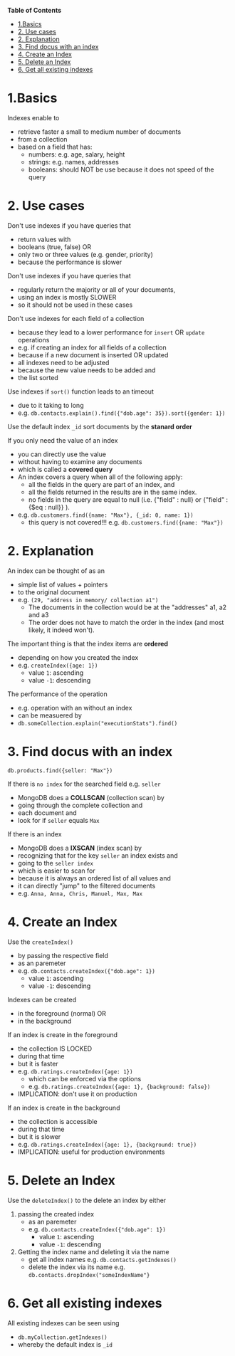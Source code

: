 **Table of Contents**

- [1.Basics](#1basics)
- [2. Use cases](#2-use-cases)
- [2. Explanation](#2-explanation)
- [3. Find docus with an index](#3-find-docus-with-an-index)
- [4. Create an Index](#4-create-an-index)
- [5. Delete an Index](#5-delete-an-index)
- [6. Get all existing indexes](#6-get-all-existing-indexes)

# 1.Basics

Indexes enable to

- retrieve faster a small to medium number of documents
- from a collection
- based on a field that has:
  - numbers: e.g. age, salary, height
  - strings: e.g. names, addresses
  - booleans: should NOT be use because it does not speed of the query

# 2. Use cases

Don't use indexes if you have queries that

- return values with
- booleans (true, false) OR
- only two or three values (e.g. gender, priority)
- because the performance is slower

Don't use indexes if you have queries that

- regularly return the majority or all of your documents,
- using an index is mostly SLOWER
- so it should not be used in these cases

Don't use indexes for each field of a collection

- because they lead to a lower performance for `insert` OR `update` operations
- e.g. if creating an index for all fields of a collection
- because if a new document is inserted OR updated
- all indexes need to be adjusted
- because the new value needs to be added and
- the list sorted

Use indexes if `sort()` function leads to an timeout

- due to it taking to long
- e.g. `db.contacts.explain().find({"dob.age": 35}).sort({gender: 1})`

Use the default index `_id` sort documents by the **stanard order**

If you only need the value of an index

- you can directly use the value
- without having to examine any documents
- which is called a **covered query**
- An index covers a query when all of the following apply:
  - all the fields in the query are part of an index, and
  - all the fields returned in the results are in the same index.
  - no fields in the query are equal to null (i.e. {"field" : null} or {"field" : {$eq : null}} ).
- e.g. `db.customers.find({name: "Max"}, {_id: 0, name: 1})`
  - this query is not covered!!! e.g. `db.customers.find({name: "Max"})`

# 2. Explanation

An index can be thought of as an

- simple list of values + pointers
- to the original document
- e.g. `(29, "address in memory/ collection a1")`
  - The documents in the collection would be at the "addresses" a1, a2 and a3
  - The order does not have to match the order in the index (and most likely, it indeed won't).

The important thing is that the index items are **ordered**

- depending on how you created the index
- e.g. `createIndex({age: 1})`
  - value `1`: ascending
  - value `-1`: descending

The performance of the operation

- e.g. operation with an without an index
- can be measuered by
- `db.someCollection.explain("executionStats").find()`

# 3. Find docus with an index

`db.products.find({seller: "Max"})`

If there is `no index` for the searched field e.g. `seller`

- MongoDB does a **COLLSCAN** (collection scan) by
- going through the complete collection and
- each document and
- look for if `seller` equals `Max`

If there is an index

- MongoDB does a **IXSCAN** (index scan) by
- recognizing that for the key `seller` an index exists and
- going to the `seller index`
- which is easier to scan for
- because it is always an ordered list of all values and
- it can directly "jump" to the filtered documents
- e.g. `Anna, Anna, Chris, Manuel, Max, Max`

# 4. Create an Index

Use the `createIndex()`

- by passing the respective field
- as an paremeter
- e.g. `db.contacts.createIndex({"dob.age": 1})`
  - value `1`: ascending
  - value `-1`: descending

Indexes can be created

- in the foreground (normal) OR
- in the background

If an index is create in the foreground

- the collection IS LOCKED
- during that time
- but it is faster
- e.g. `db.ratings.createIndex({age: 1})`
  - which can be enforced via the options
  - e.g. `db.ratings.createIndex({age: 1}, {background: false})`
- IMPLICATION: don't use it on production

If an index is create in the background

- the collection is accessible
- during that time
- but it is slower
- e.g. `db.ratings.createIndex({age: 1}, {background: true})`
- IMPLICATION: useful for production environments

# 5. Delete an Index

Use the `deleteIndex()` to the delete an index by either

1. passing the created index
   - as an paremeter
   - e.g. `db.contacts.createIndex({"dob.age": 1})`
     - value `1`: ascending
     - value `-1`: descending
2. Getting the index name and deleting it via the name
   - get all index names e.g. `db.contacts.getIndexes()`
   - delete the index via its name e.g. `db.contacts.dropIndex("someIndexName"}`

# 6. Get all existing indexes

All existing indexes can be seen using

- `db.myCollection.getIndexes()`
- whereby the default index is `_id`
